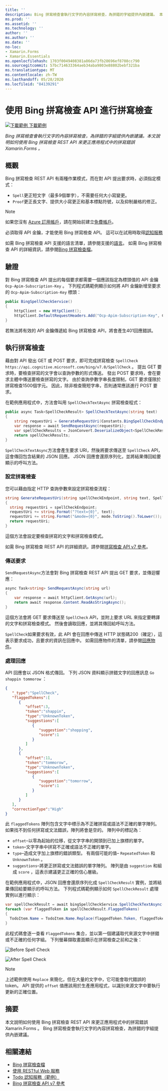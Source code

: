 ```yaml
---
title: ''
description: Bing 拼寫檢查會執行文字的內容拼寫檢查，為拼錯的字組提供內嵌建議。 本文說明如何使用 Bing 拼寫檢查 REST API 來更正應用程式中的拼寫錯誤 Xamarin.Forms 。
ms.prod: ''
ms.assetid: ''
ms.technology: ''
author: ''
ms.author: ''
ms.date: ''
no-loc:
- Xamarin.Forms
- Xamarin.Essentials
ms.openlocfilehash: 1703f0049408381a86da73fb28696ef8708cc790
ms.sourcegitcommit: 57bc714633364aeb34aba9803e88802bebf321ba
ms.translationtype: MT
ms.contentlocale: zh-TW
ms.lasthandoff: 05/28/2020
ms.locfileid: "84139291"
---
```

# <a name="spell-checking-using-the-bing-spell-check-api"></a>使用 Bing 拼寫檢查 API 進行拼寫檢查

[![下載範例 ](~/media/shared/download.png) 下載範例](https://docs.microsoft.com/samples/xamarin/xamarin-forms-samples/webservices-todocognitiveservices)

_Bing 拼寫檢查會執行文字的內容拼寫檢查，為拼錯的字組提供內嵌建議。本文說明如何使用 Bing 拼寫檢查 REST API 來更正應用程式中的拼寫錯誤 Xamarin.Forms 。_

## <a name="overview"></a>概觀

Bing 拼寫檢查 REST API 有兩種作業模式，而在對 API 提出要求時，必須指定模式：

- `Spell`更正短文字（最多9個單字），不需要任何大小寫變更。
- `Proof`更正長文字、提供大小寫更正和基本標點符號，以及抑制嚴格的修正。

> [!NOTE]
> 如果您沒有 [Azure 訂用帳戶](/azure/guides/developer/azure-developer-guide#understanding-accounts-subscriptions-and-billing)，請在開始前建立[免費帳戶](https://aka.ms/azfree-docs-mobileapps)。

必須取得 API 金鑰，才能使用 Bing 拼寫檢查 API。 這可以在試用時取得[認知服務](https://azure.microsoft.com/try/cognitive-services/)

如需 Bing 拼寫檢查 API 支援的語言清單，請參閱支援的[語言](/azure/cognitive-services/bing-spell-check/bing-spell-check-supported-languages/)。 如需 Bing 拼寫檢查 API 的詳細資訊，請參閱[Bing 拼寫檢查檔](/azure/cognitive-services/bing-spell-check/)。

## <a name="authentication"></a>驗證

對 Bing 拼寫檢查 API 提出的每個要求都需要一個應該指定為標頭值的 API 金鑰 `Ocp-Apim-Subscription-Key` 。 下列程式碼範例顯示如何將 API 金鑰新增至要求的 `Ocp-Apim-Subscription-Key` 標頭：

```csharp
public BingSpellCheckService()
{
    httpClient = new HttpClient();
    httpClient.DefaultRequestHeaders.Add("Ocp-Apim-Subscription-Key", Constants.BingSpellCheckApiKey);
}
```

若無法將有效的 API 金鑰傳遞給 Bing 拼寫檢查 API，將會產生401回應錯誤。

## <a name="performing-spell-checking"></a>執行拼寫檢查

藉由對 API 發出 GET 或 POST 要求，即可完成拼寫檢查 `SpellCheck` `https://api.cognitive.microsoft.com/bing/v7.0/SpellCheck` 。 提出 GET 要求時，要檢查拼寫的文字會以查詢參數的形式傳送。 發出 POST 要求時，會在要求主體中傳送要檢查拼寫的文字。 由於查詢參數字串長度限制，GET 要求僅限於拼寫檢查1500個字元。 因此，除非檢查簡短字串，否則通常應該進行 POST 要求。

在範例應用程式中，方法會叫用 `SpellCheckTextAsync` 拼寫檢查程式：

```csharp
public async Task<SpellCheckResult> SpellCheckTextAsync(string text)
{
    string requestUri = GenerateRequestUri(Constants.BingSpellCheckEndpoint, text, SpellCheckMode.Spell);
    var response = await SendRequestAsync(requestUri);
    var spellCheckResults = JsonConvert.DeserializeObject<SpellCheckResult>(response);
    return spellCheckResults;
}
```

`SpellCheckTextAsync`方法會產生要求 URI，然後將要求傳送至 `SpellCheck` API，這會傳回包含結果的 JSON 回應。 JSON 回應會還原序列化，並將結果傳回給要顯示的呼叫方法。

### <a name="configuring-spell-checking"></a>設定拼寫檢查

您可以藉由指定 HTTP 查詢參數來設定拼寫檢查流程：

```csharp
string GenerateRequestUri(string spellCheckEndpoint, string text, SpellCheckMode mode)
{
  string requestUri = spellCheckEndpoint;
  requestUri += string.Format("?text={0}", text);                         // text to spell check
  requestUri += string.Format("&mode={0}", mode.ToString().ToLower());    // spellcheck mode - proof or spell
  return requestUri;
}
```

這個方法會設定要檢查拼寫的文字和拼寫檢查模式。

如需 Bing 拼寫檢查 REST API 的詳細資訊，請參閱[拼寫檢查 API v7 參考](/rest/api/cognitiveservices/bing-spell-check-api-v7-reference/)。

### <a name="sending-the-request"></a>傳送要求

`SendRequestAsync`方法會對 Bing 拼寫檢查 REST API 提出 GET 要求，並傳迴響應：

```csharp
async Task<string> SendRequestAsync(string url)
{
    var response = await httpClient.GetAsync(url);
    return await response.Content.ReadAsStringAsync();
}
```

這個方法會將 GET 要求傳送至 `SpellCheck` API，並附上要求 URL 來指定要轉譯的文字和拼寫檢查模式。 然後會讀取回應，並將其傳回給呼叫方法。

`SpellCheck`如果要求有效，此 API 會在回應中傳送 HTTP 狀態碼200（確定），這表示要求成功，且要求的資訊在回應中。 如需回應物件的清單，請參閱[回應物件](/rest/api/cognitiveservices/bing-spell-check-api-v7-reference#response-objects)。

### <a name="processing-the-response"></a>處理回應

API 回應會以 JSON 格式傳回。 下列 JSON 資料顯示拼錯文字的回應訊息 `Go shappin tommorow` ：

```json
{  
   "_type":"SpellCheck",
   "flaggedTokens":[  
      {  
         "offset":3,
         "token":"shappin",
         "type":"UnknownToken",
         "suggestions":[  
            {  
               "suggestion":"shopping",
               "score":1
            }
         ]
      },
      {  
         "offset":11,
         "token":"tommorow",
         "type":"UnknownToken",
         "suggestions":[  
            {  
               "suggestion":"tomorrow",
               "score":1
            }
         ]
      }
   ],
   "correctionType":"High"
}
```

此 `flaggedTokens` 陣列包含文字中標示為不正確拼寫或語法不正確的單字陣列。 如果找不到任何拼寫或文法錯誤，陣列將會是空的。 陣列中的標記為：

- `offset`–以零為起始的位移，從文字字串的開頭到已加上旗標的單字。
- `token`–文字字串中拼寫不正確或語法不正確的單字。
- `type`–造成文字加上旗標的錯誤類型。 有兩個可能的值– `RepeatedToken` 和 `UnknownToken` 。
- `suggestions`–將更正拼寫或文法錯誤的單字陣列。 陣列是由 `suggestion` 和組成 `score` ，這表示建議更正正確的信心層級。

在範例應用程式中，JSON 回應會還原序列化成 `SpellCheckResult` 實例，並將結果傳回給要顯示的呼叫方法。 下列程式碼範例顯示如何 `SpellCheckResult` 處理實例以進行顯示：

```csharp
var spellCheckResult = await bingSpellCheckService.SpellCheckTextAsync(TodoItem.Name);
foreach (var flaggedToken in spellCheckResult.FlaggedTokens)
{
  TodoItem.Name = TodoItem.Name.Replace(flaggedToken.Token, flaggedToken.Suggestions.FirstOrDefault().Suggestion);
}
```

此程式碼會逐一查看 `FlaggedTokens` 集合，並以第一個建議取代來源文字中拼錯或不正確的任何字組。 下列螢幕擷取畫面顯示在拼寫檢查之前和之後：

![](spell-check-images/before-spell-check.png "Before Spell Check")

![](spell-check-images/after-spell-check.png "After Spell Check")

> [!NOTE]
> 上述範例使用 `Replace` 來簡化，但在大量的文字中，它可能會取代錯誤的 token。 API 提供的 `offset` 值應該用於生產應用程式，以識別來源文字中要執行更新的正確位置。

## <a name="summary"></a>摘要

本文說明如何使用 Bing 拼寫檢查 REST API 來更正應用程式中的拼寫錯誤 Xamarin.Forms 。 Bing 拼寫檢查會執行文字的內容拼寫檢查，為拼錯的字組提供內嵌建議。

## <a name="related-links"></a>相關連結

- [Bing 拼寫檢查檔](/azure/cognitive-services/bing-spell-check/)
- [使用 RESTful Web 服務](~/xamarin-forms/data-cloud/web-services/rest.md)
- [Todo 認知服務（範例）](https://docs.microsoft.com/samples/xamarin/xamarin-forms-samples/webservices-todocognitiveservices)
- [Bing 拼寫檢查 API v7 參考](/rest/api/cognitiveservices/bing-spell-check-api-v7-reference/)
